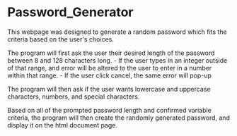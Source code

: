 # Password_Generator

This webpage was designed to generate a random password which fits the criteria based on the user's choices.

The program will first ask the user their desired length of the password between 8 and 128 characters long. - If the user types in an integer outside of that range, and error will be altered to the user to enter in a number within that range. - If the user click cancel, the same error will pop-up

The program will then ask if the user wants lowercase and uppercase characters, numbers, and special characters.

Based on all of the prompted password length and confirmed variable criteria, the program will then create the randomly generated password, and display it on the html document page.
